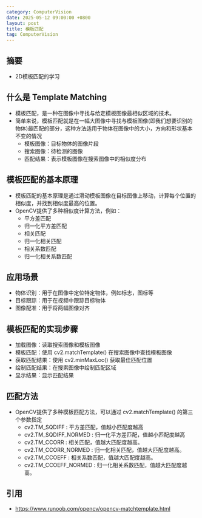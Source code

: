 ```yaml
---
category: ComputerVision
date: 2025-05-12 09:00:00 +0800
layout: post
title: 模板匹配
tag: ComputerVision
---
```

## 摘要

+ 2D模板匹配的学习

<!--more-->

## 什么是 Template Matching

+ 模板匹配，是一种在图像中寻找与给定模板图像最相似区域的技术。
+ 简单来说，模板匹配就是在一幅大图像中寻找与模板图像(即我们想要识别的物体)最匹配的部分，这种方法适用于物体在图像中的大小，方向和形状基本不变的情况
  + 模板图像：目标物体的图像片段
  + 搜索图像：待检测的图像
  + 匹配结果：表示模板图像在搜索图像中的相似度分布

## 模板匹配的基本原理

+ 模板匹配的基本原理是通过滑动模板图像在目标图像上移动，计算每个位置的相似度，并找到相似度最高的位置。
+ OpenCV提供了多种相似度计算方法，例如：
  + 平方差匹配
  + 归一化平方差匹配
  + 相关匹配
  + 归一化相关匹配
  + 相关系数匹配
  + 归一化相关系数匹配

## 应用场景

+ 物体识别：用于在图像中定位特定物体，例如标志，图标等
+ 目标跟踪：用于在视频中跟踪目标物体
+ 图像配准：用于将两幅图像对齐

## 模板匹配的实现步骤

+ 加载图像：读取搜索图像和模板图像
+ 模板匹配：使用 cv2.matchTemplate() 在搜索图像中查找模板图像
+ 获取匹配结果：使用 cv2.minMaxLoc() 获取最佳匹配位置
+ 绘制匹配结果：在搜索图像中绘制匹配区域
+ 显示结果：显示匹配结果

## 匹配方法

+ OpenCV提供了多种模板匹配方法，可以通过 cv2.matchTemplate() 的第三个参数指定
  + cv2.TM_SQDIFF : 平方差匹配，值越小匹配度越高
  + cv2.TM_SQDIFF_NORMED : 归一化平方差匹配，值越小匹配度越高
  + cv2.TM_CCORR : 相关匹配，值越大匹配度越高。
  + cv2.TM_CCORR_NORMED : 归一化相关匹配，值越大匹配度越高。
  + cv2.TM_CCOEFF : 相关系数匹配，值越大匹配度越高。
  + cv2.TM_CCOEFF_NORMED : 归一化相关系数匹配，值越大匹配度越高。

## 引用

+ https://www.runoob.com/opencv/opencv-matchtemplate.html